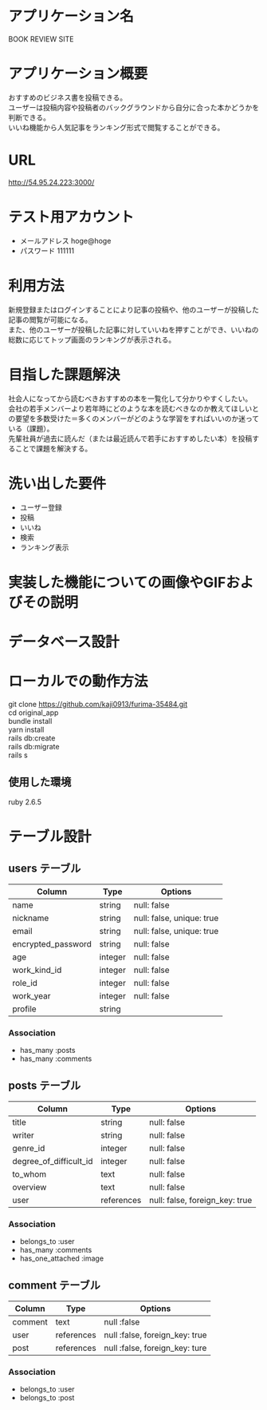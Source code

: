 # アプリケーション名
BOOK REVIEW SITE

# アプリケーション概要
おすすめのビジネス書を投稿できる。  
ユーザーは投稿内容や投稿者のバックグラウンドから自分に合った本かどうかを判断できる。  
いいね機能から人気記事をランキング形式で閲覧することができる。


# URL
http://54.95.24.223:3000/  

# テスト用アカウント
- メールアドレス hoge@hoge
- パスワード 111111  

# 利用方法

新規登録またはログインすることにより記事の投稿や、他のユーザーが投稿した記事の閲覧が可能になる。  
また、他のユーザーが投稿した記事に対していいねを押すことができ、いいねの総数に応じてトップ画面のランキングが表示される。    

# 目指した課題解決

社会人になってから読むべきおすすめの本を一覧化して分かりやすくしたい。  
会社の若手メンバーより若年時にどのような本を読むべきなのか教えてほしいとの要望を多数受けた＝多くのメンバーがどのような学習をすればいいのか迷っている（課題）。  
先輩社員が過去に読んだ（または最近読んで若手におすすめしたい本）を投稿することで課題を解決する。

# 洗い出した要件
- ユーザー登録
- 投稿
- いいね
- 検索
- ランキング表示

# 実装した機能についての画像やGIFおよびその説明

# データベース設計

# ローカルでの動作方法
git clone https://github.com/kaji0913/furima-35484.git  
cd original_app  
bundle install  
yarn install  
rails db:create  
rails db:migrate  
rails s

## 使用した環境
ruby 2.6.5


# テーブル設計

## users テーブル
| Column              | Type       | Options                        |
| ------------------- | ---------- | ------------------------------ |
| name                | string     | null: false                    |
| nickname            | string     | null: false, unique: true      |
| email               | string     | null: false, unique: true      |
| encrypted_password  | string     | null: false                    |
| age                 | integer    | null: false                    |
| work_kind_id        | integer    | null: false                    |
| role_id             | integer    | null: false                    |
| work_year           | integer    | null: false                    |
| profile             | string     |                                |

### Association
- has_many :posts
- has_many :comments


## posts テーブル
| Column                 | Type       | Options                        |
| ---------------------- | ---------- | ------------------------------ |
| title                  | string     | null: false                    |
| writer                 | string     | null: false                    |
| genre_id               | integer    | null: false                    |
| degree_of_difficult_id | integer    | null: false                    |
| to_whom                | text       | null: false                    |
| overview               | text       | null: false                    |
| user                   | references | null: false, foreign_key: true |

### Association
- belongs_to :user
- has_many :comments
- has_one_attached :image


## comment テーブル
| Column                 | Type       | Options                        |
| ---------------------- | ---------- | ------------------------------ |
| comment                | text       | null :false                    |
| user                   | references | null :false, foreign_key: true |
| post                   | references | null :false, foreign_key: ture |

### Association
- belongs_to :user
- belongs_to :post